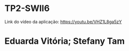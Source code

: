 # TP2-SWII6
Link do vídeo da aplicação: https://youtu.be/VHZ1L8ga5zY
# Eduarda Vitória; Stefany Tam
